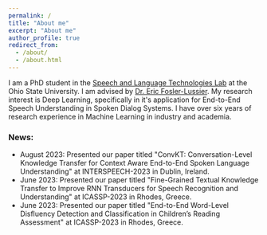 ```yaml
---
permalink: /
title: "About me"
excerpt: "About me"
author_profile: true
redirect_from: 
  - /about/
  - /about.html
---
```

I am a PhD student in the [Speech and Language Technologies Lab](https://osu-slatelab.github.io/) at the Ohio State University. I am advised by [Dr. Eric Fosler-Lussier](https://efosler.github.io/). My research interest is Deep Learning, specifically in it's application for End-to-End Speech Understanding in Spoken Dialog Systems. I have over six years of research experience in Machine Learning in industry and academia.


### News:
* August 2023: Presented our paper titled "ConvKT: Conversation-Level Knowledge Transfer for Context Aware End-to-End Spoken Language Understanding" at INTERSPEECH-2023 in Dublin, Ireland.
* June 2023: Presented our paper titled "Fine-Grained Textual Knowledge Transfer to Improve RNN Transducers for Speech Recognition and Understanding" at ICASSP-2023 in Rhodes, Greece.
* June 2023: Presented our paper titled "End-to-End Word-Level Disfluency Detection and Classification in Children’s Reading Assessment" at ICASSP-2023 in Rhodes, Greece.
